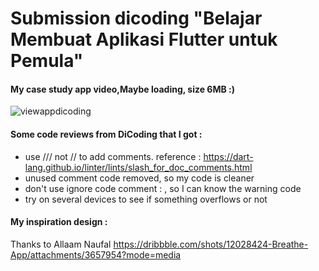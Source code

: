 # Submission dicoding "Belajar Membuat Aplikasi Flutter untuk Pemula"

#### My case study app video,Maybe loading, size 6MB :)

![viewappdicoding](https://user-images.githubusercontent.com/54851209/174612568-5ab260b9-2c5f-470f-93ca-f7366939966e.gif)

#### Some code reviews from DiCoding that I got :

* use /// not // to add comments. reference : https://dart-lang.github.io/linter/lints/slash_for_doc_comments.html
* unused comment code removed, so my code is cleaner
* don't use ignore code comment : , so I can know the warning code
* try on several devices to see if something overflows or not

#### My inspiration design :
Thanks to Allaam Naufal
https://dribbble.com/shots/12028424-Breathe-App/attachments/3657954?mode=media
